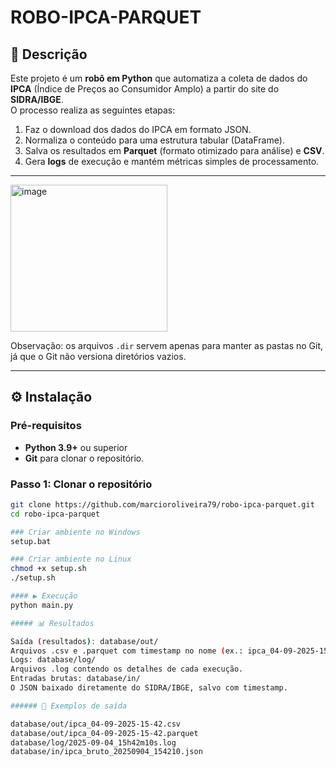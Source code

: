 # ROBO-IPCA-PARQUET

## 📌 Descrição
Este projeto é um **robô em Python** que automatiza a coleta de dados do **IPCA** (Índice de Preços ao Consumidor Amplo) a partir do site do **SIDRA/IBGE**.  
O processo realiza as seguintes etapas:

1. Faz o download dos dados do IPCA em formato JSON.  
2. Normaliza o conteúdo para uma estrutura tabular (DataFrame).  
3. Salva os resultados em **Parquet** (formato otimizado para análise) e **CSV**.  
4. Gera **logs** de execução e mantém métricas simples de processamento.  

---
<img width="251" height="235" alt="image" src="https://github.com/user-attachments/assets/23ea5d6c-87db-4b5f-ac7d-e117a8ae3231" />


Observação: os arquivos `.dir` servem apenas para manter as pastas no Git, já que o Git não versiona diretórios vazios.

---

## ⚙️ Instalação

### Pré-requisitos
- **Python 3.9+** ou superior
- **Git** para clonar o repositório.

### Passo 1: Clonar o repositório
```bash
git clone https://github.com/marcioroliveira79/robo-ipca-parquet.git
cd robo-ipca-parquet

### Criar ambiente no Windows
setup.bat

### Criar ambiente no Linux
chmod +x setup.sh
./setup.sh

#### ▶️ Execução
python main.py

##### 📊 Resultados

Saída (resultados): database/out/
Arquivos .csv e .parquet com timestamp no nome (ex.: ipca_04-09-2025-15-42.csv).
Logs: database/log/
Arquivos .log contendo os detalhes de cada execução.
Entradas brutas: database/in/
O JSON baixado diretamente do SIDRA/IBGE, salvo com timestamp.

###### 📄 Exemplos de saída

database/out/ipca_04-09-2025-15-42.csv
database/out/ipca_04-09-2025-15-42.parquet
database/log/2025-09-04_15h42m10s.log
database/in/ipca_bruto_20250904_154210.json

